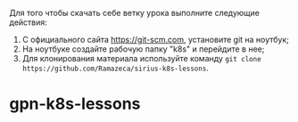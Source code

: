Для того чтобы скачать себе ветку урока выполните следующие действия:

1. С официального сайта https://git-scm.com, установите git на ноутбук;
2. На ноутбуке создайте рабочую папку "k8s" и перейдите в нее;
3. Для клонирования материала используйте команду ```git clone https://github.com/Ramazeca/sirius-k8s-lessons```.
# gpn-k8s-lessons
